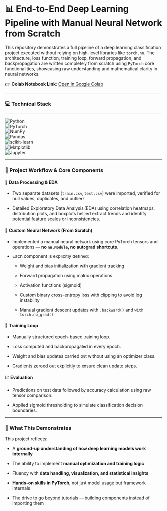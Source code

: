 📊 End-to-End Deep Learning Pipeline with Manual Neural Network from Scratch
============================================================================

This repository demonstrates a full pipeline of a deep learning classification project executed without relying on high-level libraries like `torch.nn`. The architecture, loss function, training loop, forward propagation, and backpropagation are written completely from scratch using `PyTorch` core functionalities, showcasing raw understanding and mathematical clarity in neural networks.

👉 **Colab Notebook Link**: [Open in Google Colab](https://colab.research.google.com/drive/1Enk9PC1ikD2g6EZvQdPJ5RsrVHFmtVIr#scrollTo=qjG0yHtjRG3q)

* * *

### 💻 Technical Stack
------------------

![Python](https://img.shields.io/badge/Python-3.8%252B-blue)  
![PyTorch](https://img.shields.io/badge/PyTorch-2.0-red)  
![NumPy](https://img.shields.io/badge/NumPy-1.24-yellow)  
![Pandas](https://img.shields.io/badge/Pandas-1.5-orange)  
![scikit-learn](https://img.shields.io/badge/scikit--learn-1.2-green)  
![Matplotlib](https://img.shields.io/badge/Matplotlib-3.7-blueviolet)  
![Jupyter](https://img.shields.io/badge/Jupyter-Notebook-orange)
    

* * *

### 🚀 Project Workflow & Core Components

#### 📁 Data Processing & EDA

*   Two separate datasets (`train.csv`, `test.csv`) were imported, verified for null values, duplicates, and outliers.
    
*   Detailed Exploratory Data Analysis (EDA) using correlation heatmaps, distribution plots, and boxplots helped extract trends and identify potential feature scales or inconsistencies.
    

#### 🧠 Custom Neural Network (From Scratch)

*   Implemented a manual neural network using core PyTorch tensors and operations — **no `nn.Module`, no autograd shortcuts**.
    
*   Each component is explicitly defined:
    
    *   Weight and bias initialization with gradient tracking
        
    *   Forward propagation using matrix operations
        
    *   Activation functions (sigmoid)
        
    *   Custom binary cross-entropy loss with clipping to avoid log instability
        
    *   Manual gradient descent updates with `.backward()` and `with torch.no_grad()`
        

#### 🔁 Training Loop

*   Manually structured epoch-based training loop.
    
*   Loss computed and backpropagated in every epoch.
    
*   Weight and bias updates carried out without using an optimizer class.
    
*   Gradients zeroed out explicitly to ensure clean update steps.
    

#### 📈 Evaluation

*   Predictions on test data followed by accuracy calculation using raw tensor comparison.
    
*   Applied sigmoid thresholding to simulate classification decision boundaries.
    

* * *

### 🧠 What This Demonstrates

This project reflects:

*   A **ground-up understanding of how deep learning models work internally**
    
*   The ability to implement **manual optimization and training logic**
    
*   Fluency with **data handling, visualization, and statistical insights**
    
*   **Hands-on skills in PyTorch**, not just model usage but framework internals
    
*   The drive to go beyond tutorials — building components instead of importing them